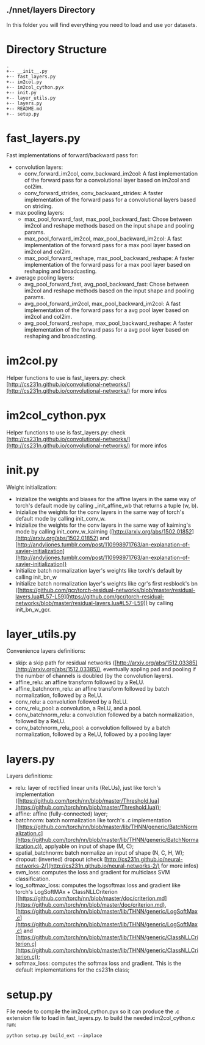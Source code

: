 ## ./nnet/layers Directory

In this folder you will find everything you need to load and use yor datasets.

# Directory Structure
	.
	+-- __init__.py
	+-- fast_layers.py
	+-- im2col.py
	+-- im2col_cython.pyx
	+-- init.py
	+-- layer_utils.py
	+-- layers.py
	+-- README.md
	+-- setup.py

# fast_layers.py

Fast implementations of forward/backward pass for:

- convolution layers:
	- conv_forward_im2col, conv_backward_im2col:
		A fast implementation of the forward pass for a convolutional layer
		based on im2col and col2im.
	- conv_forward_strides, conv_backward_strides:
		A faster implementation of the forward pass for a convolutional layers based on striding.
- max pooling layers:
	- max_pool_forward_fast, max_pool_backward_fast:
		Chose between im2col and reshape methods based on the input shape and pooling params.
	- max_pool_forward_im2col, max_pool_backward_im2col:
		A fast implementation of the forward pass for a max pool layer
		based on im2col and col2im.
	- max_pool_forward_reshape, max_pool_backward_reshape:
		A faster implementation of the forward pass for a max pool layer
		based on reshaping and broadcasting.
- average pooling layers:
	- avg_pool_forward_fast, avg_pool_backward_fast:
		Chose between im2col and reshape methods based on the input shape and pooling params.
	- avg_pool_forward_im2col, max_pool_backward_im2col:
		A fast implementation of the forward pass for a avg pool layer
		based on im2col and col2im.
	- avg_pool_forward_reshape, max_pool_backward_reshape:
		A faster implementation of the forward pass for a avg pool layer
		based on reshaping and broadcasting.

# im2col.py

Helper functions to use is fast_layers.py: check [http://cs231n.github.io/convolutional-networks/](http://cs231n.github.io/convolutional-networks/) for more infos

# im2col_cython.pyx

Helper functions to use is fast_layers.py: check [http://cs231n.github.io/convolutional-networks/](http://cs231n.github.io/convolutional-networks/) for more infos

# init.py

Weight initialization:

- Inizialize the weights and biases for the affine layers in the same way of torch's default mode by calling _init_affine_wb that returns a tuple (w, b).
- Inizialize the weights for the conv layers in the same way of torch's default mode by calling init_conv_w.
- Inizialize the weights for the conv layers in the same way of kaiming's mode by calling init_conv_w_kaiming ([http://arxiv.org/abs/1502.01852](http://arxiv.org/abs/1502.01852) and [http://andyljones.tumblr.com/post/110998971763/an-explanation-of-xavier-initialization](http://andyljones.tumblr.com/post/110998971763/an-explanation-of-xavier-initialization))
- Initialize batch normalization layer's weights like torch's default by calling init_bn_w
- Initialize batch normalization layer's weights like cgr's first resblock's bn ([https://github.com/gcr/torch-residual-networks/blob/master/residual-layers.lua#L57-L59](https://github.com/gcr/torch-residual-networks/blob/master/residual-layers.lua#L57-L59)) by calling init_bn_w_gcr.

# layer_utils.py

Convenience layers definitions:

- skip:
	a skip path for residual networks ([http://arxiv.org/abs/1512.03385](http://arxiv.org/abs/1512.03385)), eventually appling pad and pooling if the number of channels is doubled (by the convolution layers).
- affine_relu:
	an affine transform followed by a ReLU.
- affine_batchnorm_relu:
	an affine transform followed by batch normalization, followed by a ReLU.
- conv_relu:
	a convolution followed by a ReLU.
- conv_relu_pool:
	a convolution, a ReLU, and a pool.
- conv_batchnorm_relu:
	a convolution followed by a batch normalization, followed by a ReLU.
- conv_batchnorm_relu_pool:
	a convolution followed by a batch normalization, followed by a ReLU, followed by a pooling layer

# layers.py

Layers definitions:

- relu:
	layer of rectified linear units (ReLUs), just like torch's implementation ([https://github.com/torch/nn/blob/master/Threshold.lua](https://github.com/torch/nn/blob/master/Threshold.lua));
- affine:
	affine (fully-connected) layer;
- batchnorm:
	batch normalization like torch's .c implementation ([https://github.com/torch/nn/blob/master/lib/THNN/generic/BatchNormalization.c](https://github.com/torch/nn/blob/master/lib/THNN/generic/BatchNormalization.c)), applyable on input of shape (M, C);
- spatial_batchnorm:
	batch normalize an input of shape (N, C, H, W);
- dropout:
	(inverted) dropout (check [http://cs231n.github.io/neural-networks-2/](http://cs231n.github.io/neural-networks-2/) for more infos)
- svm_loss:
	computes the loss and gradient for multiclass SVM classification.
- log_softmax_loss:
	computes the logsoftmax loss and gradient like torch's LogSoftMAx + ClassNLLCriterion ([https://github.com/torch/nn/blob/master/doc/criterion.md](https://github.com/torch/nn/blob/master/doc/criterion.md), [https://github.com/torch/nn/blob/master/lib/THNN/generic/LogSoftMax.c](https://github.com/torch/nn/blob/master/lib/THNN/generic/LogSoftMax.c) and [https://github.com/torch/nn/blob/master/lib/THNN/generic/ClassNLLCriterion.c](https://github.com/torch/nn/blob/master/lib/THNN/generic/ClassNLLCriterion.c));
- softmax_loss:
	computes the softmax loss and gradient. This is the default implementations for the cs231n class;

# setup.py

File neede to compile the im2col_cython.pyx so it can produce the .c extension file to load in fast_layers.py. to build the needed im2col_cython.c run:
	
	python setup.py build_ext --inplace



